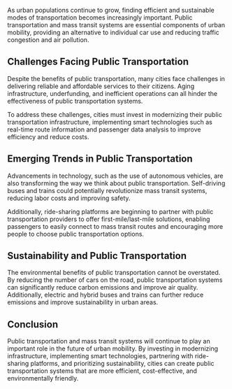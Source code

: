 
As urban populations continue to grow, finding efficient and sustainable modes of transportation becomes increasingly important. Public transportation and mass transit systems are essential components of urban mobility, providing an alternative to individual car use and reducing traffic congestion and air pollution.

Challenges Facing Public Transportation
---------------------------------------

Despite the benefits of public transportation, many cities face challenges in delivering reliable and affordable services to their citizens. Aging infrastructure, underfunding, and inefficient operations can all hinder the effectiveness of public transportation systems.

To address these challenges, cities must invest in modernizing their public transportation infrastructure, implementing smart technologies such as real-time route information and passenger data analysis to improve efficiency and reduce costs.

Emerging Trends in Public Transportation
----------------------------------------

Advancements in technology, such as the use of autonomous vehicles, are also transforming the way we think about public transportation. Self-driving buses and trains could potentially revolutionize mass transit systems, reducing labor costs and improving safety.

Additionally, ride-sharing platforms are beginning to partner with public transportation providers to offer first-mile/last-mile solutions, enabling passengers to easily connect to mass transit routes and encouraging more people to choose public transportation options.

Sustainability and Public Transportation
----------------------------------------

The environmental benefits of public transportation cannot be overstated. By reducing the number of cars on the road, public transportation systems can significantly reduce carbon emissions and improve air quality. Additionally, electric and hybrid buses and trains can further reduce emissions and improve sustainability in urban areas.

Conclusion
----------

Public transportation and mass transit systems will continue to play an important role in the future of urban mobility. By investing in modernizing infrastructure, implementing smart technologies, partnering with ride-sharing platforms, and prioritizing sustainability, cities can create public transportation systems that are more efficient, cost-effective, and environmentally friendly.
